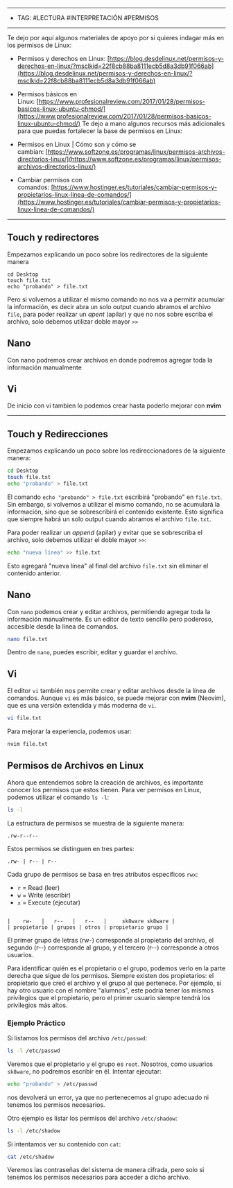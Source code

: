 


-----
- TAG: #LECTURA #INTERPRETACIÓN #PERMISOS
-----
Te dejo por aquí algunos materiales de apoyo por si quieres indagar más en los permisos de Linux:

- Permisos y derechos en Linux: [https://blog.desdelinux.net/permisos-y-derechos-en-linux/?msclkid=22f8cb88ba8111ecb5d8a3db91f066ab](https://blog.desdelinux.net/permisos-y-derechos-en-linux/?msclkid=22f8cb88ba8111ecb5d8a3db91f066ab)
- Permisos básicos en Linux: [https://www.profesionalreview.com/2017/01/28/permisos-basicos-linux-ubuntu-chmod/](https://www.profesionalreview.com/2017/01/28/permisos-basicos-linux-ubuntu-chmod/)
Te dejo a mano algunos recursos más adicionales para que puedas fortalecer la base de permisos en Linux:

- Permisos en Linux | Cómo son y cómo se cambian: [https://www.softzone.es/programas/linux/permisos-archivos-directorios-linux/](https://www.softzone.es/programas/linux/permisos-archivos-directorios-linux/)
- Cambiar permisos con comandos: [https://www.hostinger.es/tutoriales/cambiar-permisos-y-propietarios-linux-linea-de-comandos/](https://www.hostinger.es/tutoriales/cambiar-permisos-y-propietarios-linux-linea-de-comandos/)
-----
## Touch y redirectores

Empezamos explicando un poco sobre los redirectores de la siguiente manera 
```
cd Desktop
touch file.txt
echo "probando" > file.txt  
```

Pero si volvemos a utilizar el mismo comando no nos va a permitir acumular la información, es decir abra un solo output cuando abramos el archivo `file`, para poder realizar un *apent* (apilar) y que no nos sobre escriba el archivo, solo debemos utilizar doble mayor `>>` 

## Nano 

Con nano podremos crear archivos en donde podremos agregar toda la información manualmente

## Vi

De inicio con vi tambien lo podemos crear hasta poderlo mejorar con **nvim** 

-----
## Touch y Redirecciones

Empezamos explicando un poco sobre los redireccionadores de la siguiente manera:

```bash
cd Desktop 
touch file.txt 
echo "probando" > file.txt
```

El comando `echo "probando" > file.txt` escribirá "probando" en `file.txt`. Sin embargo, si volvemos a utilizar el mismo comando, no se acumulará la información, sino que se sobrescribirá el contenido existente. Esto significa que siempre habrá un solo output cuando abramos el archivo `file.txt`.

Para poder realizar un _append_ (apilar) y evitar que se sobrescriba el archivo, solo debemos utilizar el doble mayor `>>`:

```zsh
echo "nueva línea" >> file.txt
```

Esto agregará "nueva línea" al final del archivo `file.txt` sin eliminar el contenido anterior.

## Nano

Con `nano` podemos crear y editar archivos, permitiendo agregar toda la información manualmente. Es un editor de texto sencillo pero poderoso, accesible desde la línea de comandos.

```bash
nano file.txt
```

Dentro de `nano`, puedes escribir, editar y guardar el archivo.

## Vi

El editor `vi` también nos permite crear y editar archivos desde la línea de comandos. Aunque `vi` es más básico, se puede mejorar con **nvim** (Neovim), que es una versión extendida y más moderna de `vi`.

```bash
vi file.txt
```

Para mejorar la experiencia, podemos usar:

```bash
nvim file.txt
```

## Permisos de Archivos en Linux

Ahora que entendemos sobre la creación de archivos, es importante conocer los permisos que estos tienen. Para ver permisos en Linux, podemos utilizar el comando `ls -l`:

```bash
ls -l
```

La estructura de permisos se muestra de la siguiente manera:

```plaintext
.rw-r--r--
```

Estos permisos se distinguen en tres partes:

```plaintext
.rw- | r-- | r--
```

Cada grupo de permisos se basa en tres atributos específicos `rwx`:

- `r` = Read (leer)
- `w` = Write (escribir)
- `x` = Execute (ejecutar)

```plaintext

|    rw-   |   r--   |   r--   |     sk8ware sk8ware | 
| propietario | grupos | otros | propietario grupo |
```

El primer grupo de letras (rw-) corresponde al propietario del archivo, el segundo (r--) corresponde al grupo, y el tercero (r--) corresponde a otros usuarios.

Para identificar quién es el propietario o el grupo, podemos verlo en la parte derecha que sigue de los permisos. Siempre existen dos propietarios: el propietario que creó el archivo y el grupo al que pertenece. Por ejemplo, si hay otro usuario con el nombre "alumnos", este podría tener los mismos privilegios que el propietario, pero el primer usuario siempre tendrá los privilegios más altos.

### Ejemplo Práctico

Si listamos los permisos del archivo `/etc/passwd`:

```bash
ls -l /etc/passwd
```

Veremos que el propietario y el grupo es `root`. Nosotros, como usuarios `sk8ware`, no podremos escribir en él. Intentar ejecutar:

```bash
echo "probando" > /etc/passwd
```

nos devolverá un error, ya que no pertenecemos al grupo adecuado ni tenemos los permisos necesarios.

Otro ejemplo es listar los permisos del archivo `/etc/shadow`:

```bash
ls -l /etc/shadow
```

Si intentamos ver su contenido con `cat`:

```bash
cat /etc/shadow
```

Veremos las contraseñas del sistema de manera cifrada, pero solo si tenemos los permisos necesarios para acceder a dicho archivo. 